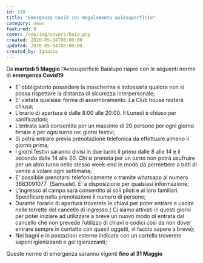 ```yaml
---
id: 218
title: "Emergenza Covid-19: Regolamento aviosuperficie"
category: news
featured: 0
cover: /new/img/covers/baia.png
created: 2020-05-04T08:00:00
updated: 2020-05-04T08:00:00
created_by: Ignazio
---
```


Da **martedi 5 Maggio** l’Aviosuperficie Baialupo riapre con le seguenti norme di **emergenza Covid19**

<ul>
    <li class="pl-4 -indent-4 py-1">E’ obbligatorio possedere la mascherina e indossarla qualora non si possa rispettare la distanza di sicurezza interpersonale;</li>
    <li class="pl-4 -indent-4 py-1">E’ vietata qualsiasi forma di assembramento. La Club house resterà chiusa;</li>
    <li class="pl-4 -indent-4 py-1">L’orario di apertura è dalle 8:00 alle 20:00. Il Lunedi è chiuso per sanificazioni;</li>
    <li class="pl-4 -indent-4 py-1">L’entrata sarà consentita per un massimo di 20 persone per ogni giorno feriale e per ogni turno nei giorni festivi;</li>
    <li class="pl-4 -indent-4 py-1">Si potrà entrare previa prenotazione telefonica da effettuare almeno il giorno prima;</li>
    <li class="pl-4 -indent-4 py-1">I giorni festivi saranno divisi in due turni: il primo dalle 8 alle 14 e il secondo dalle 14 alle 20. Chi si prenota per un turno non potrà usufruire per un altro turno nello stesso week-end in modo da permettere a tutti di venire a volare ogni settimana;</li>
    <li class="pl-4 -indent-4 py-1">E’ possibile prenotarsi telefonicamente o tramite whatsapp al numero 3883091077  (Samuele). E’ a disposizione per qualsiasi informazione;</li>
    <li class="pl-4 -indent-4 py-1">L’ingresso al campo sarà consentito ai soli piloti e ai loro familiari. Specificare nella prenotazione il numero di persone;</li>
    <li class="pl-4 -indent-4 py-1">Durante l’orario di apertura troverete le chiavi per poter entrare e uscire nelle torrette del cancello di ingresso.( Ci siamo attivati in questi giorni per poter iniziare ad utilizzare a breve un nuovo modo di entrata dal cancello che non prevede l’utilizzo di chiavi o codici così da non dover entrare sempre in contatto con questi oggetti, vi faccio sapere a breve);</li>
    <li class="pl-4 -indent-4 py-1">Nei bagni e in postazioni esterne indicate con un cartello troverete saponi igienizzanti e gel igienizzanti;</li>
</ul>

Queste norme di emergenza saranno vigenti **fino al 31 Maggio**
